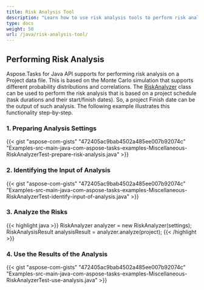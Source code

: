 ```yaml
---
title: Risk Analysis Tool
description: "Learn how to use risk analysis tools to perform risk analysis on Microsoft Project (MPP/XML) files using Aspose.Tasks for Java."
type: docs
weight: 50
url: /java/risk-analysis-tool/
---
```


## **Performing Risk Analysis**
Aspose.Tasks for Java API supports for performing risk analysis on a Project data file. This is based on the Monte Carlo simulation that supports different probability distributions and correlations. The [RiskAnalyzer](https://reference.aspose.com/tasks/java/com.aspose.tasks/riskanalyzer) class can be used to perform the risk analysis that is based on a project schedule (task durations and their start/finish dates). So, a project Finish date can be the output of such analysis. The following example illustrates this functionality step-by-step.

### **1. Preparing Analysis Settings**

{{< gist "aspose-com-gists" "472405ac9bab4502a485ee007b92074c" "Examples-src-main-java-com-aspose-tasks-examples-Miscellaneous-RiskAnalyzerTest-prepare-risk-analysis.java" >}}

### **2. Identifying the Input of Analysis**

{{< gist "aspose-com-gists" "472405ac9bab4502a485ee007b92074c" "Examples-src-main-java-com-aspose-tasks-examples-Miscellaneous-RiskAnalyzerTest-identify-input-of-analysis.java" >}}

### **3. Analyze the Risks**

{{< highlight java >}}
RiskAnalyzer analyzer = new RiskAnalyzer(settings);
RiskAnalysisResult analysisResult = analyzer.analyze(project);
{{< /highlight >}}

### **4. Use the Results of the Analysis**

{{< gist "aspose-com-gists" "472405ac9bab4502a485ee007b92074c" "Examples-src-main-java-com-aspose-tasks-examples-Miscellaneous-RiskAnalyzerTest-use-analysis.java" >}}
